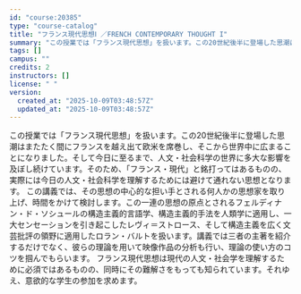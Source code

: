 ```yaml
---
id: "course:20385"
type: "course-catalog"
title: "フランス現代思想Ⅰ ／FRENCH CONTEMPORARY THOUGHT I"
summary: "この授業では「フランス現代思想」を扱います。この20世紀後半に登場した思潮はまたたく間にフランスを越え出て欧米を席巻し、そこから世界中に広まることになりました。そして今日に至るまで、人文・社会科学の世界に多大な影響を及ぼし続けています。その…"
tags: []
campus: ""
credits: 2
instructors: []
license: " "
version:
  created_at: "2025-10-09T03:48:57Z"
  updated_at: "2025-10-09T03:48:57Z"
---
```


この授業では「フランス現代思想」を扱います。この20世紀後半に登場した思潮はまたたく間にフランスを越え出て欧米を席巻し、そこから世界中に広まることになりました。そして今日に至るまで、人文・社会科学の世界に多大な影響を及ぼし続けています。そのため、「フランス・現代」と銘打ってはあるものの、実際には今日の人文・社会科学を理解するためには避けて通れない思想となります。 この講義では、その思想の中心的な担い手とされる何人かの思想家を取り上げ、時間をかけて検討します。この一連の思想の原点とされるフェルディナン・ド・ソシュールの構造主義的言語学、構造主義的手法を人類学に適用し、一大センセーションを引き起こしたレヴィ＝ストロース、そして構造主義を広く文芸批評の領野に適用したロラン・バルトを扱います。講義では三者の主著を紹介するだけでなく、彼らの理論を用いて映像作品の分析も行い、理論の使い方のコツを掴んでもらいます。 フランス現代思想は現代の人文・社会学を理解するために必須ではあるものの、同時にその難解さをもっても知られています。それゆえ、意欲的な学生の参加を求めます。

